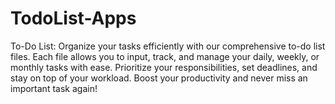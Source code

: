 # TodoList-Apps
To-Do List: Organize your tasks efficiently with our comprehensive to-do list files. Each file allows you to input, track, and manage your daily, weekly, or monthly tasks with ease. Prioritize your responsibilities, set deadlines, and stay on top of your workload. Boost your productivity and never miss an important task again!
